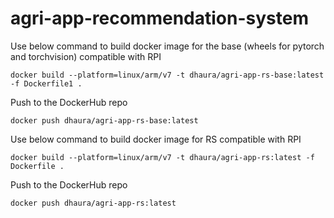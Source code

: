 # agri-app-recommendation-system

Use below command to build docker image for the base (wheels for pytorch and torchvision) compatible with RPI
```
docker build --platform=linux/arm/v7 -t dhaura/agri-app-rs-base:latest -f Dockerfile1 .
```

Push to the DockerHub repo
```
docker push dhaura/agri-app-rs-base:latest
```

Use below command to build docker image for RS compatible with RPI
```
docker build --platform=linux/arm/v7 -t dhaura/agri-app-rs:latest -f Dockerfile .
```

Push to the DockerHub repo
```
docker push dhaura/agri-app-rs:latest
```
